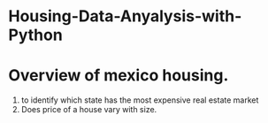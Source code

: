 # Housing-Data-Anyalysis-with-Python
# Overview of mexico housing.
1. to identify which state has the most expensive real estate market
2. Does price of a house vary with size. 
